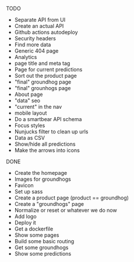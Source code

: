 TODO

- Separate API from UI
- Create an actual API
- Github actions autodeploy
- Security headers
- Find more data
- Generic 404 page
- Analytics
- page title and meta tag
- Page for current predictions
- Sort out the product page
- "final" groundhog page
- "final" grounhogs page
- About page
- "data" seo
- "current" in the nav
- mobile layout
- Do a smartbear API schema
- Focus styles
- Nunjucks filter to clean up urls
- Data as CSV
- Show/hide all predictions
- Make the arrows into icons

DONE

- Create the homepage
- Images for groundhogs
- Favicon
- Set up sass
- Create a product page (product == groundhog)
- Create a "groundhogs" page
- Normalize or reset or whatever we do now
- Add logo
- Deploy it
- Get a dockerfile
- Show some pages
- Build some basic routing
- Get some groundhogs
- Show some predictions
